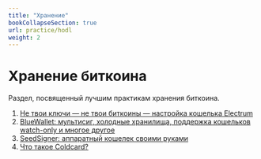 ```yaml
---
title: "Хранение"
bookCollapseSection: true
url: practice/hodl
weight: 2
---
```


# Хранение биткоина

Раздел, посвященный лучшим практикам хранения биткоина.

1. [Не твои ключи — не твои биткоины — настройка кошелька Electrum](/electrum)  
2. [BlueWallet: мультисиг, холодные хранилища, поддержка кошельков watch-only и многое другое](/blue)
3. [SeedSigner: аппаратный кошелек своими руками](/seedsigner)
4. [Что такое Coldcard?](/coldcard)
